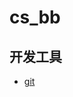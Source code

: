 # cs_bb
## 开发工具
+ [git](https://github.com/9527bb/cs_bb/blob/master/%E5%BC%80%E5%8F%91%E5%B7%A5%E5%85%B7/Git%E5%B8%B8%E7%94%A8%E5%91%BD%E4%BB%A4.md)
